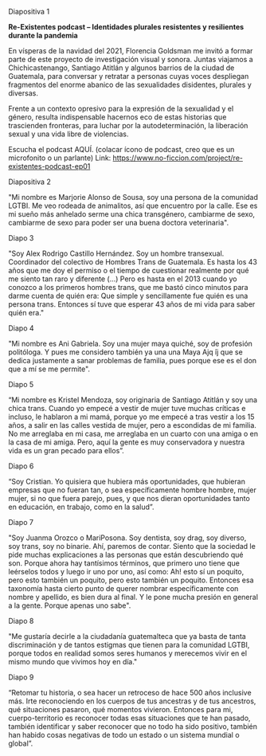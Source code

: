Diapositiva 1

**Re-Existentes podcast – Identidades plurales resistentes y resilientes durante la pandemia**

En vísperas de la navidad del 2021, Florencia Goldsman me invitó a formar parte de este proyecto de investigación visual y sonora. Juntas viajamos a Chichicastenango, Santiago Atitlán y algunos barrios de la ciudad de Guatemala, para conversar y retratar a personas cuyas voces despliegan fragmentos del enorme abanico de las sexualidades disidentes, plurales y diversas.

Frente a un contexto opresivo para la expresión de la sexualidad y el género, resulta indispensable hacernos eco de estas historias que trascienden fronteras, para luchar por la autodeterminación, la liberación sexual y una vida libre de violencias.

Escucha el podcast AQUÍ. (colacar ícono de podcast, creo que es un microfonito o un parlante)
Link: https://www.no-ficcion.com/project/re-existentes-podcast-ep01

Diapositiva 2

"Mi nombre es Marjorie Alonso de Sousa, soy una persona de la comunidad LGTBI.
Me veo rodeada de animalitos, así que encuentro por la calle. Ese es mi sueño más anhelado serme una chica transgénero, cambiarme de sexo, cambiarme de sexo para poder ser una buena doctora veterinaria".

Diapo 3

"Soy Alex Rodrigo Castillo Hernández. Soy un hombre transexual. Coordinador del colectivo de Hombres Trans de Guatemala.
Es hasta los 43 años que me doy el permiso o el tiempo de cuestionar realmente por qué me siento tan raro y diferente (...) Pero es hasta en el 2013 cuando yo conozco a los primeros hombres trans, que me bastó cinco minutos para darme cuenta de quién era: Que simple y sencillamente fue quién es una persona trans. Entonces sí tuve que esperar 43 años de mi vida para saber quién era."

Diapo 4

"Mi nombre es Ani Gabriela. Soy una mujer maya quiché, soy de profesión politóloga. Y pues me considero también ya una una Maya Ajq ́ij que se dedica justamente a sanar problemas de familia, pues porque ese es el don que a mí se me permite".

Diapo 5

“Mi nombre es Kristel Mendoza, soy originaria de Santiago Atitlán y soy una chica trans.
Cuando yo empecé a vestir de mujer tuve muchas críticas e incluso, le hablaron a mi mamá, porque yo me empecé a tras vestir a los 15 años, a salir en las calles vestida de mujer, pero a escondidas de mi familia. No me arreglaba en mi casa, me arreglaba en un cuarto con una amiga o en la casa de mi amiga. Pero, aquí la gente es muy conservadora y nuestra vida es un gran pecado para ellos”.

Diapo 6

“Soy Cristian. Yo quisiera que hubiera más oportunidades, que hubieran empresas que no fueran tan, o sea específicamente hombre hombre, mujer mujer, si no que fuera parejo, pues, y que nos dieran oportunidades tanto en educación, en trabajo, como en la salud”.

Diapo 7

"Soy Juanma Orozco o MariPosona. Soy dentista, soy drag, soy diverso, soy trans, soy no binarie. Ahí, paremos de contar.
Siento que la sociedad le pide muchas explicaciones a las personas que están descubriendo qué son. Porque ahora hay tantísimos términos, que primero uno tiene que leérselos todos y luego ir uno por uno, así como: Ah! esto sí un poquito, pero esto también un poquito, pero esto también un poquito.
Entonces esa taxonomía hasta cierto punto de querer nombrar específicamente con nombre y apellido, es bien dura al final. Y le pone mucha presión en general a la gente. Porque apenas uno sabe".

Diapo 8

"Me gustaría decirle a la ciudadanía guatemalteca que ya basta de tanta discriminación y de tantos estigmas que tienen para la comunidad LGTBI, porque todos en realidad somos seres humanos y merecemos vivir en el mismo mundo que vivimos hoy en día."

Diapo 9

“Retomar tu historia, o sea hacer un retroceso de hace 500 años inclusive más. Irte reconociendo en los cuerpos de tus ancestras y de tus ancestros, qué situaciones pasaron, qué momentos vivieron. Entonces para mi, cuerpo-territorio es reconocer todas esas situaciones que te han pasado, también identificar y saber reconocer que no todo ha sido positivo, también han habido cosas negativas de todo un estado o un sistema mundial o global”.
